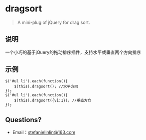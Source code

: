 
# dragsort
> A mini-plug of jQuery for drag sort.

## 说明

一个小巧的基于jQuery的拖动排序插件，支持水平或垂直两个方向排序

## 示例

```
$('#ul li').each(function(){
    $(this).dragsort(); //水平方向
});
$('#ul li').each(function(){
    $(this).dragsort({vi:1}); //垂直方向
});

```

## Questions?

 - Email：<stefanielinlin@163.com>

